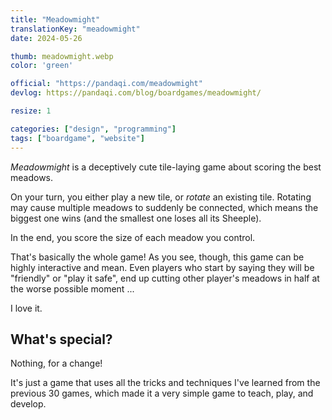 ```yaml
---
title: "Meadowmight"
translationKey: "meadowmight"
date: 2024-05-26

thumb: meadowmight.webp
color: 'green'

official: "https://pandaqi.com/meadowmight"
devlog: https://pandaqi.com/blog/boardgames/meadowmight/

resize: 1

categories: ["design", "programming"]
tags: ["boardgame", "website"]
---
```


_Meadowmight_ is a deceptively cute tile-laying game about scoring the best meadows.

On your turn, you either play a new tile, or _rotate_ an existing tile. Rotating may cause multiple meadows to suddenly be connected, which means the biggest one wins (and the smallest one loses all its Sheeple).

In the end, you score the size of each meadow you control.

That's basically the whole game! As you see, though, this game can be highly interactive and mean. Even players who start by saying they will be "friendly" or "play it safe", end up cutting other player's meadows in half at the worse possible moment ...

I love it.

## What's special?

Nothing, for a change!

It's just a game that uses all the tricks and techniques I've learned from the previous 30 games, which made it a very simple game to teach, play, and develop.